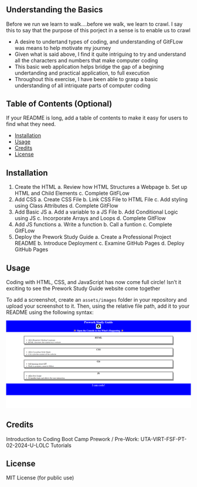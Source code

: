 # <Prework Study Guide Webpage>

## Understanding the Basics

Before we run we learn to walk....before we walk, we learn to crawl. I say this to say that the purpose of this porject in a sense is to enable us to crawl

- A desire to undertand types of coding, and understanding of GitFLow was means to help motivate my journey
- Given what is said above, I find it quite intriguing to try and understand all the characters and numbers that make computer coding
- This basic web application helps bridge the gap of a begining undertanding and practical application, to full execution
- Throughout this exercise, I have been able to grasp a basic understanding of all intriquate parts of computer coding

## Table of Contents (Optional)

If your README is long, add a table of contents to make it easy for users to find what they need.

- [Installation](#installation)
- [Usage](#usage)
- [Credits](#credits)
- [License](#license)

## Installation

1. Create the HTML
    a. Review how HTML Structures a Webpage
    b. Set up HTML and Child Elements
    c. Complete GitFLow
2. Add CSS
    a. Create CSS File
    b. Link CSS File to HTML File
    c. Add styling using Class Attributes
    d. Complete GitFlow
3. Add Basic JS
    a. Add a variable to a JS File
    b. Add Conditional Logic using JS
    c. Incorporate Arrays and Loops
    d. Complete GitFlow
4. Add JS functions
    a. Write a function
    b. Call a funtion
    c. Complete GitFLow
5. Deploy the Prework Study Guide
    a. Create a Professional Project README
    b. Introduce Deployment
    c. Examine GitHub Pages
    d. Deploy GitHub Pages

## Usage

Coding with HTML, CSS, and JavaScript has now come full circle! Isn’t it exciting to see the Prework Study Guide website come together

To add a screenshot, create an `assets/images` folder in your repository and upload your screenshot to it. Then, using the relative file path, add it to your README using the following syntax:

![alt text](./assets/images/Screenshot.png)

## Credits

Introduction to Coding Boot Camp Prework / Pre-Work: UTA-VIRT-FSF-PT-02-2024-U-LOLC Tutorials

## License

MIT License (for public use)

